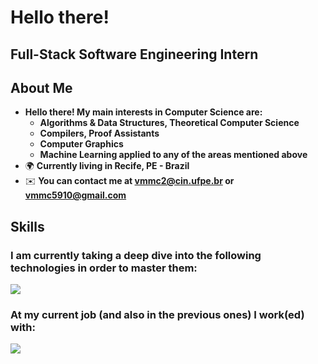 Hello there!
=====================================================================================================================================================

Full-Stack Software Engineering Intern
--------------------------------------------------------------------------------

## About Me
* __Hello there! My main interests in Computer Science are:__
  * __Algorithms & Data Structures, Theoretical Computer Science__
  * __Compilers, Proof Assistants__
  * __Computer Graphics__
  * __Machine Learning applied to any of the areas mentioned above__
*   🌍  __Currently living in Recife, PE - Brazil__
*   ✉️  __You can contact me at [vmmc2@cin.ufpe.br](mailto:vmmc2@cin.ufpe.br) or [vmmc5910@gmail.com](mailto:vmmc5910@gmail.com)__

## Skills 
<h3> I am currently taking a deep dive into the following technologies in order to master them: </p>
<p align="left">
  <a href="https://skillicons.dev">
    <img src="https://skillicons.dev/icons?i=python" />
  </a>
</p>

<h3> At my current job (and also in the previous ones) I work(ed) with: </p>
<p align="left">
  <a href="https://skillicons.dev">
    <img src="https://skillicons.dev/icons?i=js,css,html,ts,react,tailwind,ruby,rails,postgresql" />
  </a>
</p>
